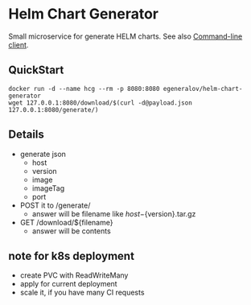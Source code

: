 # Helm Chart Generator

Small microservice for generate HELM charts. See also [Command-line client](https://github.com/egeneralov/helm-chart-generator-cli).

## QuickStart

    docker run -d --name hcg --rm -p 8080:8080 egeneralov/helm-chart-generator
    wget 127.0.0.1:8080/download/$(curl -d@payload.json 127.0.0.1:8080/generate/)

## Details

- generate json
  - host
  - version
  - image
  - imageTag
  - port
- POST it to /generate/
  - answer will be filename like ${host}-${version}.tar.gz
- GET /download/${filename}
  - answer will be contents

## note for k8s deployment

- create PVC with ReadWriteMany
- apply for current deployment
- scale it, if you have many CI requests

